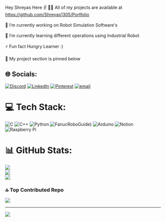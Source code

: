 Hey Shreyas Here ✌️
👨‍💻 All of my projects are available at https://github.com/Shreyas1305/Portfolio<br><br>🔭 I’m currently working on Robot Simulation Software's<br><br>🌱 I’m currently learning different operations using Industrial Robot<br><br>⚡ Fun fact Hungry Learner :)<br><br>📌 My project section is pinned below


## 🌐 Socials:
[![Discord](https://img.shields.io/badge/Discord-%237289DA.svg?logo=discord&logoColor=white)](https://discord.gg/shreyas_13) [![LinkedIn](https://img.shields.io/badge/LinkedIn-%230077B5.svg?logo=linkedin&logoColor=white)](https://linkedin.com/in/shreyaspatil13) [![Pinterest](https://img.shields.io/badge/Pinterest-%23E60023.svg?logo=Pinterest&logoColor=white)](https://pinterest.com/shreyas_13) [![email](https://img.shields.io/badge/Email-D14836?logo=gmail&logoColor=white)](mailto:pshreyas016@gmail.com) 

# 💻 Tech Stack:
![C](https://img.shields.io/badge/c-%2300599C.svg?style=for-the-badge&logo=c&logoColor=white) ![C++](https://img.shields.io/badge/c++-%2300599C.svg?style=for-the-badge&logo=c%2B%2B&logoColor=white) ![Python](https://img.shields.io/badge/python-3670A0?style=for-the-badge&logo=python&logoColor=ffdd54) ![FanucRoboGuide](https://iconlogovector.com/uploads/images/2024/10/lg-6713c1fbc28cd-FANUC.webp)) ![Arduino](https://img.shields.io/badge/-Arduino-00979D?style=for-the-badge&logo=Arduino&logoColor=white) ![Notion](https://img.shields.io/badge/Notion-%23000000.svg?style=for-the-badge&logo=notion&logoColor=white) ![Raspberry Pi](https://img.shields.io/badge/-Raspberry_Pi-C51A4A?style=for-the-badge&logo=Raspberry-Pi)
# 📊 GitHub Stats:
![](https://github-readme-stats.vercel.app/api?username=Shreyas1305&theme=transparent&hide_border=false&include_all_commits=false&count_private=false)<br/>
![](https://nirzak-streak-stats.vercel.app/?user=Shreyas1305&theme=transparent&hide_border=false)<br/>
![](https://github-readme-stats.vercel.app/api/top-langs/?username=Shreyas1305&theme=transparent&hide_border=false&include_all_commits=false&count_private=false&layout=compact)

### 🔝 Top Contributed Repo
![](https://github-contributor-stats.vercel.app/api?username=Shreyas1305&limit=5&theme=dark&combine_all_yearly_contributions=true)

---
[![](https://visitcount.itsvg.in/api?id=Shreyas1305&icon=0&color=0)](https://visitcount.itsvg.in)
